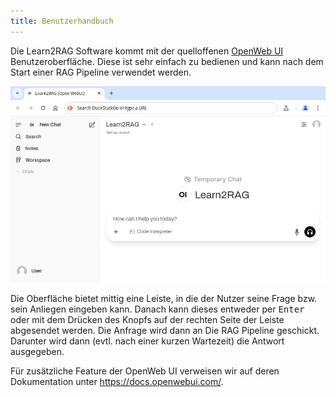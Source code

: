 ```yaml
---
title: Benutzerhandbuch
---
```


Die Learn2RAG Software kommt mit der quelloffenen [OpenWeb UI](https://openwebui.com/) Benutzeroberfläche. Diese ist sehr einfach zu bedienen und kann nach dem Start einer RAG Pipeline verwendet werden.

![Main screen](/static/images/openweb-ui-screen.png)

Die Oberfläche bietet mittig eine Leiste, in die der Nutzer seine Frage bzw. sein Anliegen eingeben kann. Danach kann dieses entweder per <kbd>Enter</kbd> oder mit dem Drücken des Knopfs auf der rechten Seite der Leiste abgesendet werden. Die Anfrage wird dann an Die RAG Pipeline geschickt. Darunter wird dann (evtl. nach einer kurzen Wartezeit) die Antwort ausgegeben.

Für zusätzliche Feature der OpenWeb UI verweisen wir auf deren Dokumentation unter <https://docs.openwebui.com/>.
